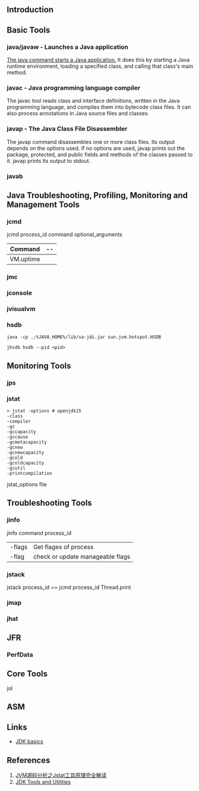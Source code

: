 ## Introduction

## Basic Tools

### java/javaw - Launches a Java application
[The java command starts a Java application.](/docs/CS/Java/JDK/JVM/start.md) It does this by starting a Java runtime environment, loading a specified class, and calling that class's main method.

### javac - Java programming language compiler
The javac tool reads class and interface definitions, written in the Java programming language, and compiles them into bytecode class files. It can also process annotations in Java source files and classes.


### javap - The Java Class File Disassembler
The javap command disassembles one or more class files. Its output depends on the options used. If no options are used, javap prints out the package, protected, and public fields and methods of the classes passed to it. javap prints its output to stdout.

### javab

## Java Troubleshooting, Profiling, Monitoring and Management Tools

### jcmd

jcmd process_id command optional_arguments

| Command   | --   |
| --------- | ---- |
| VM.uptime |      |

### jmc

### jconsole

### jvisualvm

### hsdb

```shell
java -cp .;%JAVA_HOME%/lib/sa-jdi.jar sun.jvm.hotspot.HSDB 

jhsdb hsdb --pid <pid>
```



## Monitoring Tools

### jps

### jstat

```shell
> jstat -options # openjdk15
-class
-compiler
-gc
-gccapacity
-gccause
-gcmetacapacity
-gcnew
-gcnewcapacity
-gcold
-gcoldcapacity
-gcutil
-printcompilation
```

jstat_options file


## Troubleshooting Tools


### jinfo

jinfo command process_id

|        |                                  |
| ------ | -------------------------------- |
| -flags | Get flages of process            |
| -flag  | check or update manageable flags |



### jstack

jstack process_id  == jcmd process_id Thread.print


### jmap

### jhat



## JFR



### PerfData

## Core Tools
jol

## ASM



## Links
- [JDK basics](/docs/CS/Java/JDK/Basic/Basic.md)

## References

1. [JVM源码分析之Jstat工具原理完全解读](https://lovestblog.cn/blog/2016/07/20/jstat/)
2. [JDK Tools and Utilities](https://docs.oracle.com/javase/7/docs/technotes/tools/index.html)